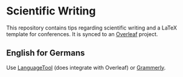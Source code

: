 # Scientific Writing

This repository contains tips regarding scientific writing and a LaTeX template for conferences. It is synced to an [Overleaf](https://www.overleaf.com) project.

## English for Germans
Use [LanguageTool](https://languagetool.org/de) (does integrate with Overleaf) or [Grammerly](https://www.grammarly.com/).
